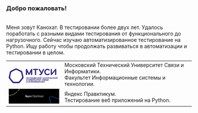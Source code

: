 ### Добро пожаловать!
</br> Меня зовут Канохат. В тестировании более двух лет. Удалось поработать с разными видами тестирования от функционального до нагрузочного. Сейчас изучаю автоматизированное тестирование на Python. Ищу работу чтобы продолжать развиваться в автоматизации и тестировании в целом. </br>


<table width="100%" border='0'>
   <tr> 
    <td width="30%" valign="bottom"><img src="/images/MTUCI.png"></td><td valign="middle">Московский Технический Университет Связи и Информатики. </br> Факультет Информационные системы и технологии. </br></td></tr>
    <tr><td width="30%" valign="bottom"><img src="/images/YP.png"></td><td valign="middle">Яндекс Правктикум.</br> Тестирование веб приложений на Python. </td>
   </tr>
  </table>